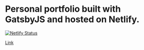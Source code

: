 # Personal portfolio built with GatsbyJS and hosted on Netlify.
[![Netlify Status](https://api.netlify.com/api/v1/badges/5a06c85d-7336-4556-8059-2d7a30859273/deploy-status)](https://app.netlify.com/sites/masayashinoda/deploys)

[Link](https://masayashinoda.netlify.app)
